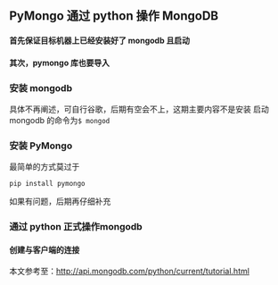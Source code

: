 ## PyMongo 通过 python 操作 MongoDB

#### 首先保证目标机器上已经安装好了 mongodb 且启动
#### 其次，pymongo 库也要导入

### 安装 mongodb
具体不再阐述，可自行谷歌，后期有空会不上，这期主要内容不是安装
启动 mongodb 的命令为```$ mongod```

### 安装 PyMongo
最简单的方式莫过于
```
pip install pymongo
```
如果有问题，后期再仔细补充

### 通过 python 正式操作mongodb
#### 创建与客户端的连接





本文参考至：http://api.mongodb.com/python/current/tutorial.html
